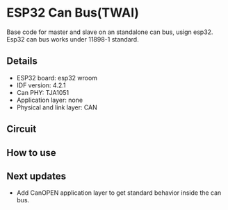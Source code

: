 # ESP32 Can Bus(TWAI)
Base code for master and slave on an standalone can bus, usign esp32. Esp32 can bus works under 11898-1 standard.

## Details
* ESP32 board: esp32 wroom
* IDF version: 4.2.1
* Can PHY: TJA1051
* Application layer: none
* Physical and link layer: CAN

## Circuit


## How to use 

## Next updates
* Add CanOPEN application layer to get standard behavior inside the can bus.
